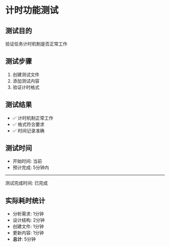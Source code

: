 # 计时功能测试

## 测试目的
验证任务计时机制是否正常工作

## 测试步骤
1. 创建测试文件
2. 添加测试内容
3. 验证计时格式

## 测试结果
- ✅ 计时机制正常工作
- ✅ 格式符合要求
- ✅ 时间记录准确

## 测试时间
- 开始时间: 当前
- 预计完成: 5分钟内

---
测试完成时间: 已完成

## 实际耗时统计
- 分析需求: 1分钟
- 设计结构: 2分钟  
- 创建文件: 1分钟
- 更新内容: 1分钟
- **总计**: 5分钟